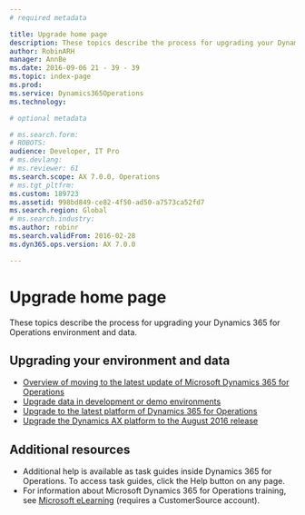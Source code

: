 ```yaml
---
# required metadata

title: Upgrade home page
description: These topics describe the process for upgrading your Dynamics 365 for Operations environment and data.
author: RobinARH
manager: AnnBe
ms.date: 2016-09-06 21 - 39 - 39
ms.topic: index-page
ms.prod: 
ms.service: Dynamics365Operations
ms.technology: 

# optional metadata

# ms.search.form: 
# ROBOTS: 
audience: Developer, IT Pro
# ms.devlang: 
# ms.reviewer: 61
ms.search.scope: AX 7.0.0, Operations
# ms.tgt_pltfrm: 
ms.custom: 189723
ms.assetid: 998bd849-ce82-4f50-ad50-a7573ca52fd7
ms.search.region: Global
# ms.search.industry: 
ms.author: robinr
ms.search.validFrom: 2016-02-28
ms.dyn365.ops.version: AX 7.0.0

---
```


# Upgrade home page

These topics describe the process for upgrading your Dynamics 365 for Operations environment and data.

Upgrading your environment and data
-----------------------------------

-   [Overview of moving to the latest update of Microsoft Dynamics 365 for Operations](upgrade-latest-update.md)
-   [Upgrade data in development or demo environments](upgrade-data-to-latest-update.md)
-   [Upgrade to the latest platform of Dynamics 365 for Operations](upgrade-latest-platform-update.md)
-   [Upgrade the Dynamics AX platform to the August 2016 release](update-platform-each-release.md)

## Additional resources
-   Additional help is available as task guides inside Dynamics 365 for Operations. To access task guides, click the Help button on any page.
-   For information about Microsoft Dynamics 365 for Operations training, see [Microsoft eLearning](https://mbspartner.microsoft.com/AX/LearningPlans) (requires a CustomerSource account).


